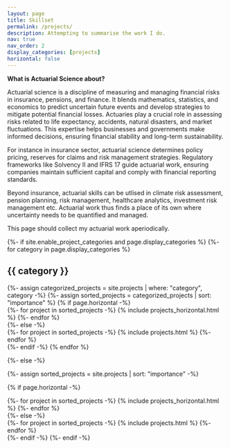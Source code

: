 ```yaml
---
layout: page
title: Skillset
permalink: /projects/
description: Attempting to summarise the work I do. 
nav: true
nav_order: 2
display_categories: [projects]
horizontal: false
---
```


<b> What is Actuarial Science about? </b>

Actuarial science is a discipline of measuring and managing financial risks in insurance, pensions, and finance. It blends mathematics, statistics, and economics to predict uncertain future events and develop strategies to mitigate potential financial losses. Actuaries play a crucial role in assessing risks related to life expectancy, accidents, natural disasters, and market fluctuations. This expertise helps businesses and governments make informed decisions, ensuring financial stability and long-term sustainability. 

For instance in insurance sector, actuarial science determines policy pricing, reserves for claims and risk management strategies. Regulatory frameworks like Solvency II and IFRS 17 guide actuarial work, ensuring companies maintain sufficient capital and comply with financial reporting standards. 

Beyond insurance, actuarial skills can be utlised in climate risk assessment, pension planning, risk management, healthcare analytics, investment risk management etc. Actuarial work thus finds a place of its own where uncertainty needs to be quantified and managed. 

This page should collect my actuarial work aperiodically.

<!-- pages/projects.md -->
<div class="projects">
{%- if site.enable_project_categories and page.display_categories %}
  <!-- Display categorized projects -->
  {%- for category in page.display_categories %}
  <h2 class="category">{{ category }}</h2>
  {%- assign categorized_projects = site.projects | where: "category", category -%}
  {%- assign sorted_projects = categorized_projects | sort: "importance" %}
  <!-- Generate cards for each project -->
  {% if page.horizontal -%}
  <div class="container">
    <div class="row row-cols-2">
    {%- for project in sorted_projects -%}
      {% include projects_horizontal.html %}
    {%- endfor %}
    </div>
  </div>
  {%- else -%}
  <div class="grid">
    {%- for project in sorted_projects -%}
      {% include projects.html %}
    {%- endfor %}
  </div>
  {%- endif -%}
  {% endfor %}

{%- else -%}
<!-- Display projects without categories -->
  {%- assign sorted_projects = site.projects | sort: "importance" -%}
  <!-- Generate cards for each project -->
  {% if page.horizontal -%}
  <div class="container">
    <div class="row row-cols-2">
    {%- for project in sorted_projects -%}
      {% include projects_horizontal.html %}
    {%- endfor %}
    </div>
  </div>
  {%- else -%}
  <div class="grid">
    {%- for project in sorted_projects -%}
      {% include projects.html %}
    {%- endfor %}
  </div>
  {%- endif -%}
{%- endif -%}
</div>
